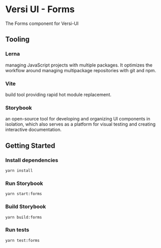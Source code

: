 # Versi UI - Forms

  
The Forms component for Versi-UI

  

## Tooling

  

### Lerna

managing JavaScript projects with multiple packages. It optimizes the workflow around managing multipackage repositories with git and npm.

  

### Vite

build tool providing rapid hot module replacement.

  

### Storybook

an open-source tool for developing and organizing UI components in isolation, which also serves as a platform for visual testing and creating interactive documentation.



## Getting Started


### Install dependencies



    yarn install

### Run Storybook



    yarn start:forms

### Build Storybook

    yarn build:forms


### Run tests


    yarn test:forms
